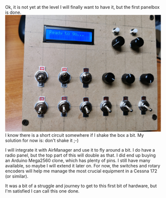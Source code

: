 Ok, it is not yet at the level I will finally want to have it, but the first panelbox is done.
![Panel box](assets/panelbox.jpg)
I know there is a short circuit somewhere if I shake the box a bit. My solution for now is: don't shake it ;-)

I will integrate it with AirManager and use it to fly around a bit. I do have a radio panel, but the top part of this will double as that. I did end up buying an Arduino Mega2560 clone, which has plenty of pins. I still have many available, so maybe I will extend it later on. For now, the switches and rotary encoders will help me manage the most crucial equipment in a Cessna 172 (or similar).

It was a bit of a struggle and journey to get to this first bit of hardware, but I'm satisfied I can call this one done.